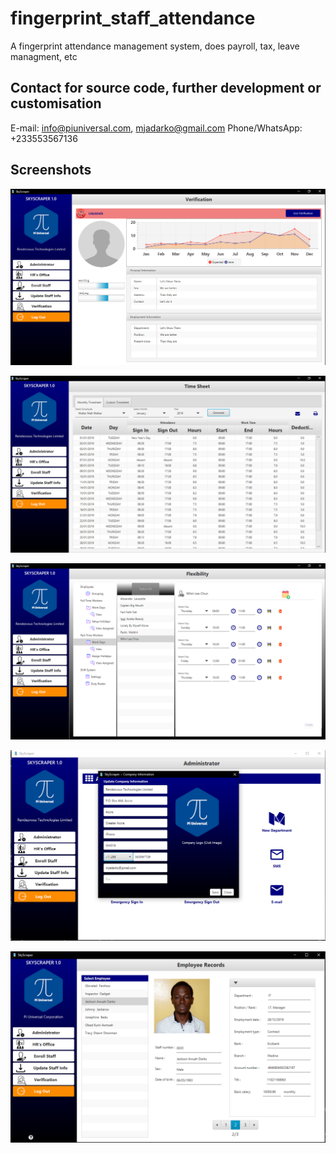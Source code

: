 # fingerprint_staff_attendance

A fingerprint attendance management system, does payroll, tax, leave managment, etc

## Contact for source code, further development or customisation

E-mail: info@piuniversal.com, mjadarko@gmail.com
Phone/WhatsApp: +233553567136

## Screenshots

![Alt text](shots/sky.png)

![Alt text](shots/sky2.png)

![Alt text](shots/sky3.png)

![Alt text](shots/sky4.png)

![Alt text](shots/sky5.png)
